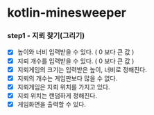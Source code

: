 # kotlin-minesweeper

### step1 - 지뢰 찾기(그리기)
* [x] 높이와 너비 입력받을 수 있다. ( 0 보다 큰 값 )
* [x] 지뢰 개수를 입력받을 수 있다. ( 0 보다 큰 값 )
* [x] 지뢰게임의 크기는 입력받은 높이, 너비로 정해진다.
* [x] 지뢰의 개수는 게임판보다 많을 수 없다.
* [x] 지뢰게임은 지뢰 위치를 가지고 있다.
* [x] 지뢰 위치는 랜덤하게 정해진다.
* [x] 게임화면을 출력할 수 있다.